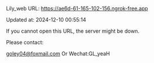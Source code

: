 Lily_web URL: https://ae6d-61-165-102-156.ngrok-free.app

Updated at: 2024-12-10 00:55:14

If you cannot open this URL, the server might be down.

Please contact: 

goley04@foxmail.com Or Wechat:GL_yeaH
